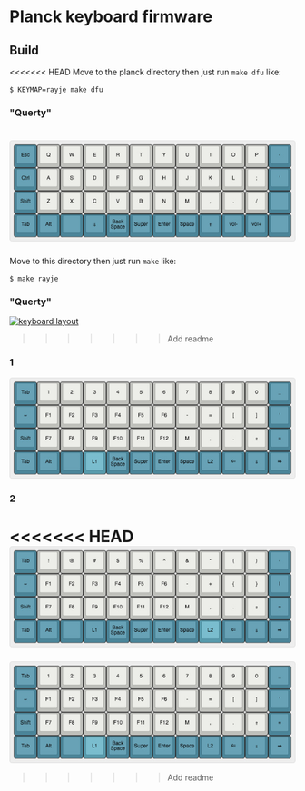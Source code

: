 Planck keyboard firmware
========================

## Build
<<<<<<< HEAD
Move to the planck directory then just run `make dfu` like:

    $ KEYMAP=rayje make dfu

### "Querty"

[![keyboard layout](https://github.com/rayje/qmk_firmware/raw/master/keyboards/planck/keymaps/rayje/querty.jpg)](https://github.com/rayje/qmk_firmware/raw/master/keyboards/planck/keymaps/rayje/querty.jpg)
=======
Move to this directory then just run `make` like:

    $ make rayje

### "Querty"

[![keyboard layout](https://github.com/rayje/qmk_firmware/raw/master/keyboards/planck/keymaps/rayje/qwerty.jpg)](https://github.com/rayje/qmk_firmware/raw/master/keyboards/planck/keymaps/rayje/qwerty.jpg)
>>>>>>> Add readme

### 1 

[![keyboard layout](https://github.com/rayje/qmk_firmware/raw/master/keyboards/planck/keymaps/rayje/layer1.jpg)](https://github.com/rayje/qmk_firmware/raw/master/keyboards/planck/keymaps/rayje/layer1.jpg)

### 2

<<<<<<< HEAD
[![keyboard layout](https://github.com/rayje/qmk_firmware/raw/master/keyboards/planck/keymaps/rayje/layer2.jpg)](https://github.com/rayje/qmk_firmware/raw/master/keyboards/planck/keymaps/rayje/layer2.jpg)
=======
[![keyboard layout](https://github.com/rayje/qmk_firmware/raw/master/keyboards/planck/keymaps/rayje/layer1.jpg)](https://github.com/rayje/qmk_firmware/raw/master/keyboards/planck/keymaps/rayje/layer1.jpg)
>>>>>>> Add readme

